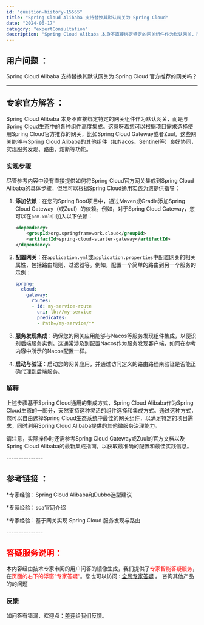 ```yaml
---
id: "question-history-15565"
title: "Spring Cloud Alibaba 支持替换其默认网关为 Spring Cloud"
date: "2024-06-17"
category: "expertConsultation"
description: "Spring Cloud Alibaba 本身不直接绑定特定的网关组件作为默认网关，而是与Spring Cloud生态中的各种组件高度集成。这意呀着您可以根据项目需求选择使用Spring Cloud官方推荐的网关，比如Spring Cloud Gateway或者Zuul。这些网关能够与Spring "
---
```


## 用户问题 ： 
 Spring Cloud Alibaba 支持替换其默认网关为 Spring Cloud 官方推荐的网关吗？  

---------------
## 专家官方解答 ：

Spring Cloud Alibaba 本身不直接绑定特定的网关组件作为默认网关，而是与Spring Cloud生态中的各种组件高度集成。这意呀着您可以根据项目需求选择使用Spring Cloud官方推荐的网关，比如Spring Cloud Gateway或者Zuul。这些网关能够与Spring Cloud Alibaba的其他组件（如Nacos、Sentinel等）良好协同，实现服务发现、路由、熔断等功能。

### 实现步骤

尽管参考内容中没有直接提供如何将Spring Cloud官方网关集成到Spring Cloud Alibaba的具体步骤，但我可以根据Spring Cloud通用实践为您提供指导：

1. **添加依赖**：在您的Spring Boot项目中，通过Maven或Gradle添加Spring Cloud Gateway（或Zuul）的依赖。例如，对于Spring Cloud Gateway，您可以在`pom.xml`中加入以下依赖：

   ```xml
   <dependency>
       <groupId>org.springframework.cloud</groupId>
       <artifactId>spring-cloud-starter-gateway</artifactId>
   </dependency>
   ```

2. **配置网关**：在`application.yml`或`application.properties`中配置网关的相关属性，包括路由规则、过滤器等。例如，配置一个简单的路由到另一个服务的示例：

   ```yaml
   spring:
     cloud:
       gateway:
         routes:
         - id: my-service-route
           uri: lb://my-service
           predicates:
           - Path=/my-service/**
   ```

3. **服务发现集成**：确保您的网关应用能够与Nacos等服务发现组件集成，以便识别后端服务实例。这通常涉及到配置Nacos作为服务发现客户端，如同在参考内容中所示的Nacos配置一样。

4. **启动与验证**：启动您的网关应用，并通过访问定义的路由路径来验证是否能正确代理到后端服务。

### 解释

上述步骤基于Spring Cloud通用的集成方式，Spring Cloud Alibaba作为Spring Cloud生态的一部分，天然支持这种灵活的组件选择和集成方式。通过这种方式，您可以自由选择Spring Cloud生态系统中最佳的网关组件，以满足特定的项目需求，同时利用Spring Cloud Alibaba提供的其他微服务治理能力。

请注意，实际操作时还需参考Spring Cloud Gateway或Zuul的官方文档以及Spring Cloud Alibaba的最新集成指南，以获取最准确的配置和最佳实践信息。


<font color="#949494">---------------</font> 


## 参考链接 ：

*专家经验：Spring Cloud Alibaba和Dubbo选型建议 
 
 *专家经验：sca官网介绍 
 
 *专家经验：基于网关实现 Spring Cloud 服务发现与路由 


 <font color="#949494">---------------</font> 
 


## <font color="#FF0000">答疑服务说明：</font> 

本内容经由技术专家审阅的用户问答的镜像生成，我们提供了<font color="#FF0000">专家智能答疑服务</font>，在<font color="#FF0000">页面的右下的浮窗”专家答疑“</font>。您也可以访问 : [全局专家答疑](https://answer.opensource.alibaba.com/docs/intro) 。 咨询其他产品的的问题

### 反馈
如问答有错漏，欢迎点：[差评](https://ai.nacos.io/user/feedbackByEnhancerGradePOJOID?enhancerGradePOJOId=15590)给我们反馈。
